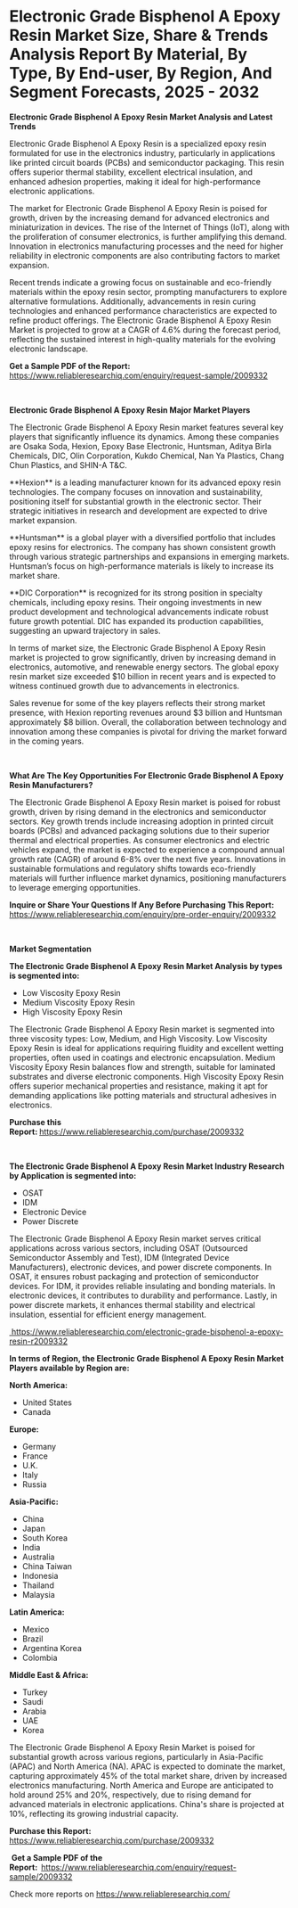 <p><h1>Electronic Grade Bisphenol A Epoxy Resin Market Size, Share & Trends Analysis Report By Material, By Type, By End-user, By Region, And Segment Forecasts, 2025 - 2032</h1></p><p><strong>Electronic Grade Bisphenol A Epoxy Resin Market Analysis and Latest Trends</strong></p>
<p><p>Electronic Grade Bisphenol A Epoxy Resin is a specialized epoxy resin formulated for use in the electronics industry, particularly in applications like printed circuit boards (PCBs) and semiconductor packaging. This resin offers superior thermal stability, excellent electrical insulation, and enhanced adhesion properties, making it ideal for high-performance electronic applications.</p><p>The market for Electronic Grade Bisphenol A Epoxy Resin is poised for growth, driven by the increasing demand for advanced electronics and miniaturization in devices. The rise of the Internet of Things (IoT), along with the proliferation of consumer electronics, is further amplifying this demand. Innovation in electronics manufacturing processes and the need for higher reliability in electronic components are also contributing factors to market expansion.</p><p>Recent trends indicate a growing focus on sustainable and eco-friendly materials within the epoxy resin sector, prompting manufacturers to explore alternative formulations. Additionally, advancements in resin curing technologies and enhanced performance characteristics are expected to refine product offerings. The Electronic Grade Bisphenol A Epoxy Resin Market is projected to grow at a CAGR of 4.6% during the forecast period, reflecting the sustained interest in high-quality materials for the evolving electronic landscape.</p></p>
<p><strong>Get a Sample PDF of the Report:&nbsp;</strong> <a href="https://www.reliableresearchiq.com/enquiry/request-sample/2009332?utm_campaign=1129&utm_medium=2&utm_source=Github&utm_content=ia&utm_term=05022025&utm_id=electronic-grade-bisphenol-a-epoxy-resin">https://www.reliableresearchiq.com/enquiry/request-sample/2009332</a></p>
<p>&nbsp;</p>
<p><strong>Electronic Grade Bisphenol A Epoxy Resin Major Market Players</strong></p>
<p><p>The Electronic Grade Bisphenol A Epoxy Resin market features several key players that significantly influence its dynamics. Among these companies are Osaka Soda, Hexion, Epoxy Base Electronic, Huntsman, Aditya Birla Chemicals, DIC, Olin Corporation, Kukdo Chemical, Nan Ya Plastics, Chang Chun Plastics, and SHIN-A T&C.</p><p>**Hexion** is a leading manufacturer known for its advanced epoxy resin technologies. The company focuses on innovation and sustainability, positioning itself for substantial growth in the electronic sector. Their strategic initiatives in research and development are expected to drive market expansion.</p><p>**Huntsman** is a global player with a diversified portfolio that includes epoxy resins for electronics. The company has shown consistent growth through various strategic partnerships and expansions in emerging markets. Huntsman’s focus on high-performance materials is likely to increase its market share.</p><p>**DIC Corporation** is recognized for its strong position in specialty chemicals, including epoxy resins. Their ongoing investments in new product development and technological advancements indicate robust future growth potential. DIC has expanded its production capabilities, suggesting an upward trajectory in sales.</p><p>In terms of market size, the Electronic Grade Bisphenol A Epoxy Resin market is projected to grow significantly, driven by increasing demand in electronics, automotive, and renewable energy sectors. The global epoxy resin market size exceeded $10 billion in recent years and is expected to witness continued growth due to advancements in electronics.</p><p>Sales revenue for some of the key players reflects their strong market presence, with Hexion reporting revenues around $3 billion and Huntsman approximately $8 billion. Overall, the collaboration between technology and innovation among these companies is pivotal for driving the market forward in the coming years.</p></p>
<p>&nbsp;</p>
<p><strong>What Are The Key Opportunities For Electronic Grade Bisphenol A Epoxy Resin Manufacturers?</strong></p>
<p><p>The Electronic Grade Bisphenol A Epoxy Resin market is poised for robust growth, driven by rising demand in the electronics and semiconductor sectors. Key growth trends include increasing adoption in printed circuit boards (PCBs) and advanced packaging solutions due to their superior thermal and electrical properties. As consumer electronics and electric vehicles expand, the market is expected to experience a compound annual growth rate (CAGR) of around 6-8% over the next five years. Innovations in sustainable formulations and regulatory shifts towards eco-friendly materials will further influence market dynamics, positioning manufacturers to leverage emerging opportunities.</p></p>
<p><strong>Inquire or Share Your Questions If Any Before Purchasing This Report:</strong> <a href="https://www.reliableresearchiq.com/enquiry/pre-order-enquiry/2009332?utm_campaign=1129&utm_medium=2&utm_source=Github&utm_content=ia&utm_term=05022025&utm_id=electronic-grade-bisphenol-a-epoxy-resin">https://www.reliableresearchiq.com/enquiry/pre-order-enquiry/2009332</a></p>
<p>&nbsp;</p>
<p><strong>Market Segmentation</strong></p>
<p><strong>The Electronic Grade Bisphenol A Epoxy Resin Market Analysis by types is segmented into:</strong></p>
<p><ul><li>Low Viscosity Epoxy Resin</li><li>Medium Viscosity Epoxy Resin</li><li>High Viscosity Epoxy Resin</li></ul></p>
<p><p>The Electronic Grade Bisphenol A Epoxy Resin market is segmented into three viscosity types: Low, Medium, and High Viscosity. Low Viscosity Epoxy Resin is ideal for applications requiring fluidity and excellent wetting properties, often used in coatings and electronic encapsulation. Medium Viscosity Epoxy Resin balances flow and strength, suitable for laminated substrates and diverse electronic components. High Viscosity Epoxy Resin offers superior mechanical properties and resistance, making it apt for demanding applications like potting materials and structural adhesives in electronics.</p></p>
<p><strong>Purchase this Report:&nbsp;</strong><a href="https://www.reliableresearchiq.com/purchase/2009332?utm_campaign=1129&utm_medium=2&utm_source=Github&utm_content=ia&utm_term=05022025&utm_id=electronic-grade-bisphenol-a-epoxy-resin">https://www.reliableresearchiq.com/purchase/2009332</a></p>
<p>&nbsp;</p>
<p><strong>The Electronic Grade Bisphenol A Epoxy Resin Market Industry Research by Application is segmented into:</strong></p>
<p><ul><li>OSAT</li><li>IDM</li><li>Electronic Device</li><li>Power Discrete</li></ul></p>
<p><p>The Electronic Grade Bisphenol A Epoxy Resin market serves critical applications across various sectors, including OSAT (Outsourced Semiconductor Assembly and Test), IDM (Integrated Device Manufacturers), electronic devices, and power discrete components. In OSAT, it ensures robust packaging and protection of semiconductor devices. For IDM, it provides reliable insulating and bonding materials. In electronic devices, it contributes to durability and performance. Lastly, in power discrete markets, it enhances thermal stability and electrical insulation, essential for efficient energy management.</p></p>
<p><a href="https://www.reliableresearchiq.com/electronic-grade-bisphenol-a-epoxy-resin-r2009332?utm_campaign=1129&utm_medium=2&utm_source=Github&utm_content=ia&utm_term=05022025&utm_id=electronic-grade-bisphenol-a-epoxy-resin">&nbsp;https://www.reliableresearchiq.com/electronic-grade-bisphenol-a-epoxy-resin-r2009332</a></p>
<p><strong>In terms of Region, the Electronic Grade Bisphenol A Epoxy Resin Market Players available by Region are:</strong></p>
<p>
    <p> <strong> North America: </strong>
        <ul>
            <li>United States</li>
            <li>Canada</li>
        </ul>
        </p> 
    <p> <strong> Europe: </strong>
        <ul>
            <li>Germany</li>
            <li>France</li>
            <li>U.K.</li>
            <li>Italy</li>
            <li>Russia</li>
        </ul>
        </p> 
    <p> <strong> Asia-Pacific: </strong>
        <ul>
            <li>China</li>
            <li>Japan</li>
            <li>South Korea</li>
            <li>India</li>
            <li>Australia</li>
            <li>China Taiwan</li>
            <li>Indonesia</li>
            <li>Thailand</li>
            <li>Malaysia</li>
        </ul>
        </p> 
    <p> <strong> Latin America: </strong>
        <ul>
            <li>Mexico</li>
            <li>Brazil</li>
            <li>Argentina Korea</li>
            <li>Colombia</li>
        </ul>
        </p> 
    <p> <strong> Middle East & Africa: </strong>
        <ul>
            <li>Turkey</li>
            <li>Saudi</li>
            <li>Arabia</li>
            <li>UAE</li>
            <li>Korea</li>
        </ul>
    </p>
    </p>
<p><p>The Electronic Grade Bisphenol A Epoxy Resin Market is poised for substantial growth across various regions, particularly in Asia-Pacific (APAC) and North America (NA). APAC is expected to dominate the market, capturing approximately 45% of the total market share, driven by increased electronics manufacturing. North America and Europe are anticipated to hold around 25% and 20%, respectively, due to rising demand for advanced materials in electronic applications. China's share is projected at 10%, reflecting its growing industrial capacity.</p></p>
<p><strong>Purchase this Report: </strong><a href="https://www.reliableresearchiq.com/purchase/2009332?utm_campaign=1129&utm_medium=2&utm_source=Github&utm_content=ia&utm_term=05022025&utm_id=electronic-grade-bisphenol-a-epoxy-resin">https://www.reliableresearchiq.com/purchase/2009332</a></p>
<p>&nbsp;<strong>Get a Sample PDF of the Report:&nbsp;&nbsp;</strong><a href="https://www.reliableresearchiq.com/enquiry/request-sample/2009332?utm_campaign=1129&utm_medium=2&utm_source=Github&utm_content=ia&utm_term=05022025&utm_id=electronic-grade-bisphenol-a-epoxy-resin">https://www.reliableresearchiq.com/enquiry/request-sample/2009332</a></p>
<p><strong></strong></p>
<p>Check more reports on <a href="https://www.reliableresearchiq.com/?utm_campaign=1129&utm_medium=2&utm_source=Github&utm_content=ia&utm_term=05022025&utm_id=electronic-grade-bisphenol-a-epoxy-resin">https://www.reliableresearchiq.com/</a></p>